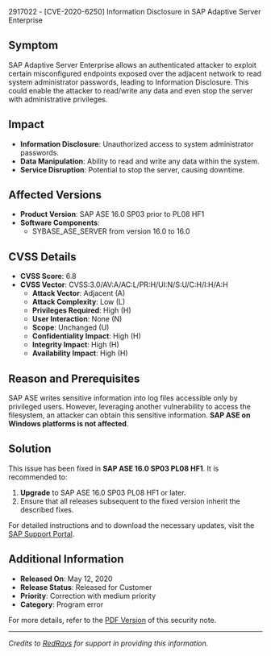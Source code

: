 2917022 - [CVE-2020-6250] Information Disclosure in SAP Adaptive Server Enterprise

## Symptom
SAP Adaptive Server Enterprise allows an authenticated attacker to exploit certain misconfigured endpoints exposed over the adjacent network to read system administrator passwords, leading to Information Disclosure. This could enable the attacker to read/write any data and even stop the server with administrative privileges.

## Impact
- **Information Disclosure**: Unauthorized access to system administrator passwords.
- **Data Manipulation**: Ability to read and write any data within the system.
- **Service Disruption**: Potential to stop the server, causing downtime.

## Affected Versions
- **Product Version**: SAP ASE 16.0 SP03 prior to PL08 HF1
- **Software Components**: 
  - SYBASE_ASE_SERVER from version 16.0 to 16.0

## CVSS Details
- **CVSS Score**: 6.8
- **CVSS Vector**: CVSS:3.0/AV:A/AC:L/PR:H/UI:N/S:U/C:H/I:H/A:H
  - **Attack Vector**: Adjacent (A)
  - **Attack Complexity**: Low (L)
  - **Privileges Required**: High (H)
  - **User Interaction**: None (N)
  - **Scope**: Unchanged (U)
  - **Confidentiality Impact**: High (H)
  - **Integrity Impact**: High (H)
  - **Availability Impact**: High (H)

## Reason and Prerequisites
SAP ASE writes sensitive information into log files accessible only by privileged users. However, leveraging another vulnerability to access the filesystem, an attacker can obtain this sensitive information. **SAP ASE on Windows platforms is not affected**.

## Solution
This issue has been fixed in **SAP ASE 16.0 SP03 PL08 HF1**. It is recommended to:

1. **Upgrade** to SAP ASE 16.0 SP03 PL08 HF1 or later.
2. Ensure that all releases subsequent to the fixed version inherit the described fixes.

For detailed instructions and to download the necessary updates, visit the [SAP Support Portal](https://me.sap.com/notes/0002917022).

## Additional Information
- **Released On**: May 12, 2020
- **Release Status**: Released for Customer
- **Priority**: Correction with medium priority
- **Category**: Program error

For more details, refer to the [PDF Version](https://userapps.support.sap.com/sap/support/sfm/notes/print/0002917022?language=en-US&token=8EFFE1507DEE5CB3AB2E1910E16788BD) of this security note.

---
*Credits to [RedRays](https://redrays.io) for support in providing this information.*